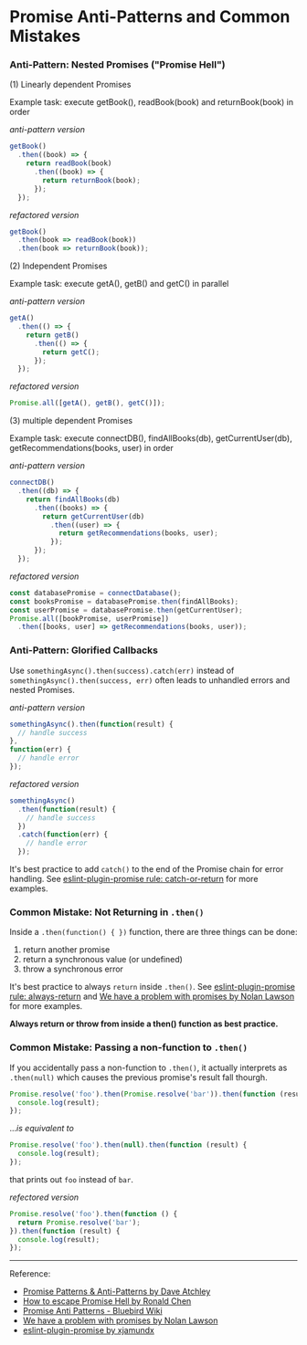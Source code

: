 # Promise Anti-Patterns and Common Mistakes

### Anti-Pattern: Nested Promises ("Promise Hell")

(1) Linearly dependent Promises

Example task: execute getBook(), readBook(book) and returnBook(book) in order

_anti-pattern version_

```javascript
getBook()
  .then((book) => {
    return readBook(book)
      .then((book) => {
        return returnBook(book);
      });
  });
```

_refactored version_

```javascript
getBook()
  .then(book => readBook(book))
  .then(book => returnBook(book));
```

(2) Independent Promises

Example task: execute getA(), getB() and getC() in parallel

_anti-pattern version_

```javascript
getA()
  .then(() => {
    return getB()
      .then(() => {
        return getC();
      });
  });
```

_refactored version_

```javascript
Promise.all([getA(), getB(), getC()]);
```

(3) multiple dependent Promises

Example task: execute connectDB(), findAllBooks(db), getCurrentUser(db), getRecommendations(books, user) in order

_anti-pattern version_

```javascript
connectDB()
  .then((db) => {
    return findAllBooks(db)
      .then((books) => {
        return getCurrentUser(db)
          .then((user) => {
            return getRecommendations(books, user);
          });
      });
  });
```

_refactored version_

```javascript
const databasePromise = connectDatabase();
const booksPromise = databasePromise.then(findAllBooks);
const userPromise = databasePromise.then(getCurrentUser);
Promise.all([bookPromise, userPromise])
  .then([books, user] => getRecommendations(books, user));
```

### Anti-Pattern: Glorified Callbacks
Use `somethingAsync().then(success).catch(err)` instead of `somethingAsync().then(success, err)` often leads to unhandled errors and nested Promises.

_anti-pattern version_

```javascript
somethingAsync().then(function(result) {  
  // handle success
},
function(err) {  
  // handle error
});
```

_refactored version_

```javascript
somethingAsync()  
  .then(function(result) { 
    // handle success 
  })
  .catch(function(err) {
    // handle error
  });
```
It's best practice to add `catch()` to the end of the Promise chain for error handling. See [eslint-plugin-promise rule: catch-or-return](https://github.com/xjamundx/eslint-plugin-promise#rule-catch-or-return) for more examples.

### Common Mistake: Not Returning in `.then()`
Inside a `.then(function() { })` function, there are three things can be done:
1. return another promise
2. return a synchronous value (or undefined)
3. throw a synchronous error

It's best practice to always `return` inside `.then()`. See [eslint-plugin-promise rule: always-return](https://github.com/xjamundx/eslint-plugin-promise#rule-always-return) and [We have a problem with promises by Nolan Lawson](https://pouchdb.com/2015/05/18/we-have-a-problem-with-promises.html) for more examples.

**Always return or throw from inside a then() function as best practice.**

### Common Mistake: Passing a non-function to `.then()`
If you accidentally pass a non-function to `.then()`, it actually interprets as `.then(null)` which causes the previous promise's result fall thourgh.

```javascript
Promise.resolve('foo').then(Promise.resolve('bar')).then(function (result) {
  console.log(result);
});
```
..._is equivalent to_

```javascript
Promise.resolve('foo').then(null).then(function (result) {
  console.log(result);
});
```
that prints out `foo` instead of `bar`.

_refectored version_
```javascript
Promise.resolve('foo').then(function () {
  return Promise.resolve('bar');
}).then(function (result) {
  console.log(result);
});
```

---
Reference:
- [Promise Patterns & Anti-Patterns by Dave Atchley](http://www.datchley.name/promise-patterns-anti-patterns/)
- [How to escape Promise Hell by Ronald Chen](https://medium.com/@pyrolistical/how-to-get-out-of-promise-hell-8c20e0ab0513)
- [Promise Anti Patterns - Bluebird Wiki](https://github.com/petkaantonov/bluebird/wiki/Promise-anti-patterns#the-thensuccess-fail-anti-pattern)
- [We have a problem with promises by Nolan Lawson](https://pouchdb.com/2015/05/18/we-have-a-problem-with-promises.html)
- [eslint-plugin-promise by xjamundx](https://github.com/xjamundx/eslint-plugin-promise)

